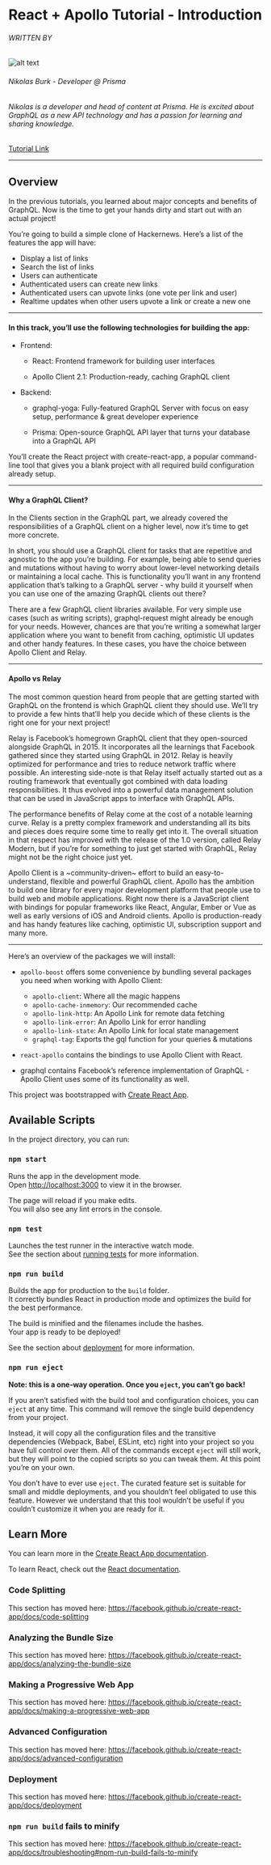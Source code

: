 # React + Apollo Tutorial - Introduction

###### WRITTEN BY

![alt text](https://pbs.twimg.com/profile_images/938876572802650112/owTdBnzU_200x200.jpg 'Nikolas Burk')

###### Nikolas Burk - Developer @ Prisma

###### Nikolas is a developer and head of content at Prisma. He is excited about GraphQL as a new API technology and has a passion for learning and sharing knowledge.

[Tutorial Link](https://www.howtographql.com/react-apollo/0-introduction/ 'How To GraphQL Tutorial')

---

## Overview

In the previous tutorials, you learned about major concepts and benefits of GraphQL. Now is the time to get your hands dirty and start out with an actual project!

You’re going to build a simple clone of Hackernews. Here’s a list of the features the app will have:

- Display a list of links
- Search the list of links
- Users can authenticate
- Authenticated users can create new links
- Authenticated users can upvote links (one vote per link and user)
- Realtime updates when other users upvote a link or create a new one

---

#### In this track, you’ll use the following technologies for building the app:

- Frontend:

  - React: Frontend framework for building user interfaces

  - Apollo Client 2.1: Production-ready, caching GraphQL client

- Backend:

  - graphql-yoga: Fully-featured GraphQL Server with focus on easy setup, performance & great developer experience

  - Prisma: Open-source GraphQL API layer that turns your database into a GraphQL API

You’ll create the React project with create-react-app, a popular command-line tool that gives you a blank project with all required build configuration already setup.

---

#### Why a GraphQL Client?

In the Clients section in the GraphQL part, we already covered the responsibilities of a GraphQL client on a higher level, now it’s time to get more concrete.

In short, you should use a GraphQL client for tasks that are repetitive and agnostic to the app you’re building. For example, being able to send queries and mutations without having to worry about lower-level networking details or maintaining a local cache. This is functionality you’ll want in any frontend application that’s talking to a GraphQL server - why build it yourself when you can use one of the amazing GraphQL clients out there?

There are a few GraphQL client libraries available. For very simple use cases (such as writing scripts), graphql-request might already be enough for your needs. However, chances are that you’re writing a somewhat larger application where you want to benefit from caching, optimistic UI updates and other handy features. In these cases, you have the choice between Apollo Client and Relay.

---

#### Apollo vs Relay

The most common question heard from people that are getting started with GraphQL on the frontend is which GraphQL client they should use. We’ll try to provide a few hints that’ll help you decide which of these clients is the right one for your next project!

Relay is Facebook’s homegrown GraphQL client that they open-sourced alongside GraphQL in 2015. It incorporates all the learnings that Facebook gathered since they started using GraphQL in 2012. Relay is heavily optimized for performance and tries to reduce network traffic where possible. An interesting side-note is that Relay itself actually started out as a routing framework that eventually got combined with data loading responsibilities. It thus evolved into a powerful data management solution that can be used in JavaScript apps to interface with GraphQL APIs.

The performance benefits of Relay come at the cost of a notable learning curve. Relay is a pretty complex framework and understanding all its bits and pieces does require some time to really get into it. The overall situation in that respect has improved with the release of the 1.0 version, called Relay Modern, but if you’re for something to just get started with GraphQL, Relay might not be the right choice just yet.

Apollo Client is a ~community-driven~ effort to build an easy-to-understand, flexible and powerful GraphQL client. Apollo has the ambition to build one library for every major development platform that people use to build web and mobile applications. Right now there is a JavaScript client with bindings for popular frameworks like React, Angular, Ember or Vue as well as early versions of iOS and Android clients. Apollo is production-ready and has handy features like caching, optimistic UI, subscription support and many more.

---

Here’s an overview of the packages we will install:

- `apollo-boost` offers some convenience by bundling several packages you need when working with Apollo Client:

  - `apollo-client`: Where all the magic happens
  - `apollo-cache-inmemory`: Our recommended cache
  - `apollo-link-http`: An Apollo Link for remote data fetching
  - `apollo-link-error`: An Apollo Link for error handling
  - `apollo-link-state`: An Apollo Link for local state management
  - `graphql-tag`: Exports the gql function for your queries & mutations

- `react-apollo` contains the bindings to use Apollo Client with React.
- graphql contains Facebook’s reference implementation of GraphQL - Apollo Client uses some of its functionality as well.

This project was bootstrapped with [Create React App](https://github.com/facebook/create-react-app).

## Available Scripts

In the project directory, you can run:

### `npm start`

Runs the app in the development mode.<br>
Open [http://localhost:3000](http://localhost:3000) to view it in the browser.

The page will reload if you make edits.<br>
You will also see any lint errors in the console.

### `npm test`

Launches the test runner in the interactive watch mode.<br>
See the section about [running tests](https://facebook.github.io/create-react-app/docs/running-tests) for more information.

### `npm run build`

Builds the app for production to the `build` folder.<br>
It correctly bundles React in production mode and optimizes the build for the best performance.

The build is minified and the filenames include the hashes.<br>
Your app is ready to be deployed!

See the section about [deployment](https://facebook.github.io/create-react-app/docs/deployment) for more information.

### `npm run eject`

**Note: this is a one-way operation. Once you `eject`, you can’t go back!**

If you aren’t satisfied with the build tool and configuration choices, you can `eject` at any time. This command will remove the single build dependency from your project.

Instead, it will copy all the configuration files and the transitive dependencies (Webpack, Babel, ESLint, etc) right into your project so you have full control over them. All of the commands except `eject` will still work, but they will point to the copied scripts so you can tweak them. At this point you’re on your own.

You don’t have to ever use `eject`. The curated feature set is suitable for small and middle deployments, and you shouldn’t feel obligated to use this feature. However we understand that this tool wouldn’t be useful if you couldn’t customize it when you are ready for it.

## Learn More

You can learn more in the [Create React App documentation](https://facebook.github.io/create-react-app/docs/getting-started).

To learn React, check out the [React documentation](https://reactjs.org/).

### Code Splitting

This section has moved here: https://facebook.github.io/create-react-app/docs/code-splitting

### Analyzing the Bundle Size

This section has moved here: https://facebook.github.io/create-react-app/docs/analyzing-the-bundle-size

### Making a Progressive Web App

This section has moved here: https://facebook.github.io/create-react-app/docs/making-a-progressive-web-app

### Advanced Configuration

This section has moved here: https://facebook.github.io/create-react-app/docs/advanced-configuration

### Deployment

This section has moved here: https://facebook.github.io/create-react-app/docs/deployment

### `npm run build` fails to minify

This section has moved here: https://facebook.github.io/create-react-app/docs/troubleshooting#npm-run-build-fails-to-minify
